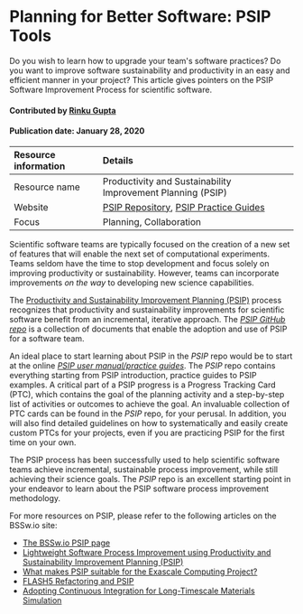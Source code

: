 <!-- # Digging Deeper into PSIP Software Process Improvement Methodology-->
# Planning for Better Software: PSIP Tools
<!-- deck text start --> 
Do you wish to learn how to upgrade your team's software practices? Do you want to improve software sustainability and productivity in an easy and efficient manner in your project? This article gives pointers on the PSIP Software Improvement Process for scientific software.
<!-- deck text end --> 

#### Contributed by [Rinku Gupta](http://github.com/rinkug)
#### Publication date: January 28, 2020

Resource information | Details 
:--- | :--- 
Resource name | Productivity and Sustainability Improvement Planning (PSIP)
Website | [PSIP Repository](https://github.com/bssw-psip), [PSIP Practice Guides](https://github.com/bssw-psip/practice-guides/blob/master/README.md)
Focus | Planning, Collaboration

Scientific software teams are typically focused on the creation of a new set of features that will enable the next set of computational experiments.  Teams seldom have the time to stop development and focus solely on improving productivity or sustainability.  However, teams can incorporate improvements *on the way* to developing new science capabilities.

The [Productivity and Sustainability Improvement Planning (PSIP)](https://bssw.io/psip) process recognizes that productivity and sustainability improvements for scientific software benefit from an incremental, iterative approach.  The *[PSIP GitHub repo](https://github.com/bssw-psip)* is a collection of documents that enable the adoption and use of PSIP for a software team.  

An ideal place to start learning about PSIP in the *PSIP* repo would be to start at the online *[PSIP user manual/practice guides](https://github.com/bssw-psip/practice-guides/blob/master/README.md)*. The *PSIP* repo contains everything starting from PSIP introduction, practice guides to PSIP examples. A critical part of a PSIP progress is a Progress Tracking Card (PTC), which contains the goal of the planning activity and a step-by-step list of activities or outcomes to achieve the goal. An invaluable collection of PTC cards can be found in the *PSIP* repo, for your perusal. In addition, you will also find detailed guidelines on how to systematically and easily create custom PTCs for your projects, even if you are practicing PSIP for the first time on your own.

The PSIP process has been successfully used to help scientific software teams achieve incremental, sustainable process improvement, while still achieving their science goals. The *PSIP* repo is an excellent starting point in your endeavor to learn about the PSIP software process improvement methodology.


For more resources on PSIP, please refer to the following articles on the BSSw.io site:
- [The BSSw.io PSIP page](https://bssw.io/psip)
- [Lightweight Software Process Improvement using Productivity and Sustainability Improvement Planning (PSIP)](https://bssw.io/items/lightweight-software-process-improvement-using-productivity-and-sustainability-improvement-planning-psip)
- [What makes PSIP suitable for the Exascale Computing Project?](https://bssw.io/items/what-makes-psip-suitable-for-the-exascale-computing-project)
- [FLASH5 Refactoring and PSIP](https://bssw.io/blog_posts/flash5-refactoring-and-psip)
- [Adopting Continuous Integration for Long-Timescale Materials Simulation](https://bssw.io/blog_posts/adopting-continuous-integration-for-long-timescale-materials-simulation)



<!---
Publish: yes
Pinned: no
Topics: Software process improvement, Strategies for more effective teams, Requirements
RSS update: 2020-01-28
--->
